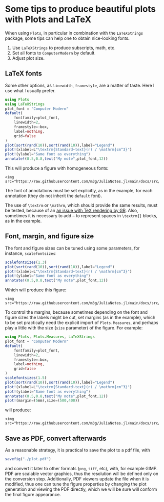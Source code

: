 # Some tips to produce beautiful plots with Plots and LaTeX

When using `Plots`, in particular in combination with the `LaTeXStrings` package, some tips can help one to obtain nice-looking fonts.

1. Use `LaTeXStrings` to produce subscripts, math, etc.
2. Set all fonts to `ComputerModern` by default. 
3. Adjust plot size. 

## LaTeX fonts

Some other options, as `linewidth`, `framestyle`, are a matter of taste. Here I use what I usually prefer. 

```julia
using Plots
using LaTeXStrings
plot_font = "Computer Modern"
default(
    fontfamily=plot_font,
    linewidth=2, 
    framestyle=:box, 
    label=nothing, 
    grid=false
)
plot(sort(rand(10)),sort(rand(10)),label="Legend")
plot!(xlabel=L"\textrm{Standard~text}(r) / \mathrm{cm^3}")
plot!(ylabel="Same font as everything")
annotate!(0.5,0.8,text("My note",plot_font,12))
```

This will produce a figure with homogeneous fonts:

```@raw html
<img src="https://raw.githubusercontent.com/m3g/JuliaNotes.jl/main/docs/src/assets/plot1.png">
```
The font of annotations must be set explicitly, as in the example, for each annotation (they do not inherit the `default` font).

The use of `\textrm` or `\mathrm`, which should provide the same results, must be tested, because of an [an issue with TeX rendering by GR](https://github.com/jheinen/GR.jl/issues/402). Also, sometimes it is necessary to add `~` to represent spaces in `\textrm{}` blocks, as in the example. 

## Font, margin, and figure size

The font and figure sizes can be tuned using some parameters, for instance, `scalefontsizes`:

```julia
scalefontsizes(1.3)
plot(sort(rand(10)),sort(rand(10)),label="Legend")
plot!(xlabel=L"\textrm{Standard~text}(r) / \mathrm{cm^3}")
plot!(ylabel="Same font as everything")
annotate!(0.5,0.8,text("My note",plot_font,12))
```

Which will produce this figure:

```@raw html
<img src="https://raw.githubusercontent.com/m3g/JuliaNotes.jl/main/docs/src/assets/plot2.png">
```

To control the margins, because sometimes depending on the font and figure sizes the labels might be cut, set margins (as in the example), which to be set practically need the explicit import of `Plots.Measures`, and perhaps play a little with the size (`size` parameter) of the figure. For example:

```julia
using Plots, Plots.Measures, LaTeXStrings
plot_font = "Computer Modern"
default(
    fontfamily=plot_font,
    linewidth=2, 
    framestyle=:box, 
    label=nothing, 
    grid=false
)
scalefontsizes(1.5)
plot(sort(rand(10)),sort(rand(10)),label="Legend")
plot!(xlabel=L"\textrm{Standard~text}(r) / \mathrm{cm^3}")
plot!(ylabel="Same font as everything")
annotate!(0.5,0.8,text("My note",plot_font,12))
plot!(margin=(5mm),size=(500,400))
```
will produce:

```@raw html
<img src="https://raw.githubusercontent.com/m3g/JuliaNotes.jl/main/docs/src/assets/plot3.png">
```

## Save as PDF, convert afterwards

As a reasonable strategy, it is practical to save the plot to a pdf file, with 
```julia
savefig("./plot.pdf")
```
and convert it later to other formats (`png`, `tiff`, etc), with, for example GIMP. PDF are scalable vector graphics, thus the resolution will be defined only on the conversion step. Additionally, PDF viewers update the file when it is modified, thus one can tune the figure properties by changing the plot generation and viewing the PDF directly, which we will be sure will conform the final figure appearance.   




